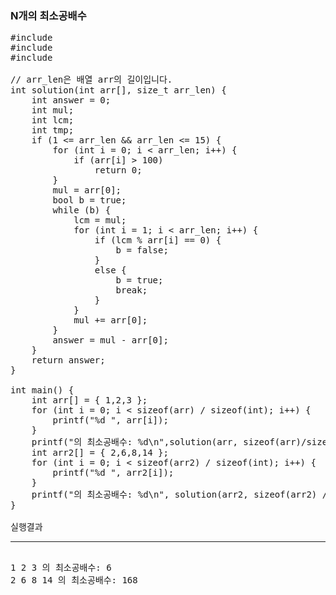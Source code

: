 ### N개의 최소공배수



<pre>
#include <stdio.h>
#include <stdbool.h>
#include <stdlib.h>

// arr_len은 배열 arr의 길이입니다.
int solution(int arr[], size_t arr_len) {
	int answer = 0;
	int mul;
	int lcm;
	int tmp;
	if (1 <= arr_len && arr_len <= 15) {
		for (int i = 0; i < arr_len; i++) {
			if (arr[i] > 100)
				return 0;
		}
		mul = arr[0];
		bool b = true;
		while (b) {
			lcm = mul;
			for (int i = 1; i < arr_len; i++) {
				if (lcm % arr[i] == 0) {
					b = false;
				}
				else {
					b = true;
					break;
				}
			}
			mul += arr[0];
		}
		answer = mul - arr[0];
	}
	return answer;
}

int main() {
	int arr[] = { 1,2,3 };
	for (int i = 0; i < sizeof(arr) / sizeof(int); i++) {
		printf("%d ", arr[i]);
	}
	printf("의 최소공배수: %d\n",solution(arr, sizeof(arr)/sizeof(int)));
	int arr2[] = { 2,6,8,14 };
	for (int i = 0; i < sizeof(arr2) / sizeof(int); i++) {
		printf("%d ", arr2[i]);
	}
	printf("의 최소공배수: %d\n", solution(arr2, sizeof(arr2) / sizeof(int)));
}

실행결과
<hr>
1 2 3 의 최소공배수: 6
2 6 8 14 의 최소공배수: 168
</pre>


